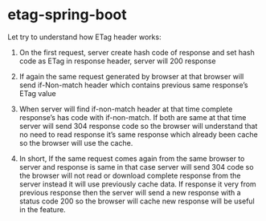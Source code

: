 # etag-spring-boot
Let try to understand how ETag header works:

   1. On the first request, server create hash code of response and set hash code as ETag in response header, server will 200 response
   2. If again the same request generated by browser at that browser will send if-Non-match header which contains previous same response’s ETag value
  3.  When server will find if-non-match header at that time complete response’s has code with if-non-match. If both are same at that time server will send 304 response code so the browser will understand that no need to read response it’s same response which already been cache so the browser will use the cache.

4. In short, If the same request comes again from the same browser to server and response is same in that case server will send 304 code so the browser will not read or download complete response from the server instead it will use previously cache data. If response it very from previous response then the server will send a new response with a status code 200 so the browser will cache new response will be useful in the feature.
